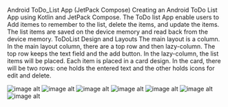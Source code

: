 Android ToDo_List App (JetPack Compose)
Creating an Android ToDo List App using Kotlin and JetPack Compose.
The ToDo list App enable users to Add itemes to remember to the list, delete the items, and update the items.
The list items are saved on the device memory and read back from the device memory.
ToDoList Design and Layouts
The main layout is a column.
In the main layout column, there are a top row and then lazy-column.
The top row keeps the text field and the add button.
In the lazy-column, the list items will be placed.
Each item is placed in a card design.
In the card, there will be two rows: one holds the entered text and the other holds icons for edit and delete.

![image alt](mg111.png)
![image alt](mg1.png)
![image alt](mg2.png)
![image alt](mg3.png)
![image alt](mg4.png)
![image alt](mg5.png)
![image alt](mg6.png)

